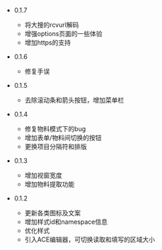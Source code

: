 * 0.1.7
    - 将大搜的rcvurl解码
    - 增强options页面的一些体验
    - 增加https的支持

* 0.1.6
    - 修复手误

* 0.1.5
    - 去除滚动条和箭头按钮，增加菜单栏

* 0.1.4
    - 修复物料模式下的bug
    - 增加表单/物料间切换的按钮
    - 更换项目分隔符和排版

* 0.1.3
    - 增加视窗宽度
    - 增加物料提取功能

* 0.1.2
    - 更新各类图标及文案
    - 增加样式id和namespace信息
    - 优化样式
    - 引入ACE编辑器，可切换读取和填写的区域大小
